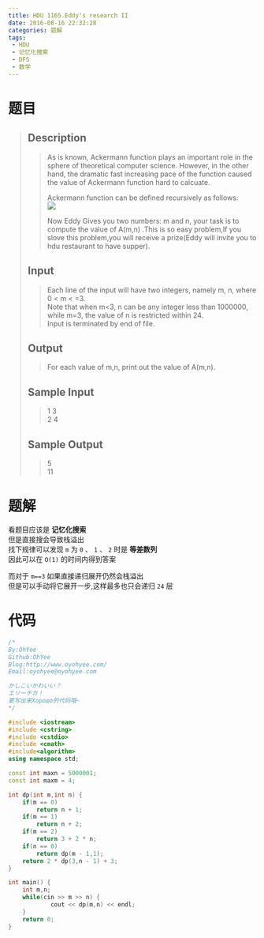 ```yaml
---
title: HDU 1165.Eddy's research II
date: 2016-08-16 22:32:28
categories: 题解
tags: 
 - HDU
 - 记忆化搜索
 - DFS
 - 数学
---
```

# 题目
> 
> ## Description  
>> As is known, Ackermann function plays an important role in the sphere of theoretical computer science. However, in the other hand, the dramatic fast increasing pace of the function caused the value of Ackermann function hard to calcuate.   
>>   
>> Ackermann function can be defined recursively as follows:   
>> ![](http://7xjob4.com1.z0.glb.clouddn.com/9c2f962ffc49f0b7257be9cd13bc6b79)   
>>   
>> Now Eddy Gives you two numbers: m and n, your task is to compute the value of A(m,n) .This is so easy problem,If you slove this problem,you will receive a prize(Eddy will invite you to hdu restaurant to have supper).   
>> <!--more-->  
> 
> ## Input  
>> Each line of the input will have two integers, namely m, n, where 0 < m < =3.   
>> Note that when m<3, n can be any integer less than 1000000, while m=3, the value of n is restricted within 24.   
>> Input is terminated by end of file.   
> 
> ## Output  
>> For each value of m,n, print out the value of A(m,n).   
> 
> ## Sample Input  
>> 1 3  
>> 2 4  
> 
> ## Sample Output  
>> 5  
>> 11  


# 题解
看题目应该是 **记忆化搜索**  
但是直接搜会导致栈溢出  
找下规律可以发现 `m` 为 `0` 、 `1` 、 `2`  时是 **等差数列**  
因此可以在 `O(1)` 的时间内得到答案  

而对于 `m==3` 如果直接递归展开仍然会栈溢出  
但是可以手动将它展开一步,这样最多也只会递归 `24` 层  


# 代码
```cpp Eddy's research II https://github.com/OhYee/ACM.github.io/blob/master/HDU/1165.%45%64%64%79%27%73%20%72%65%73%65%61%72%63%68%20%49%49.cpp 代码备份
/*
By:OhYee
Github:OhYee
Blog:http://www.oyohyee.com/
Email:oyohyee@oyohyee.com

かしこいかわいい？
エリーチカ！
要写出来Хорошо的代码哦~
*/

#include <iostream>
#include <cstring>
#include <cstdio>
#include <cmath>
#include<algorithm>
using namespace std;

const int maxn = 5000001;
const int maxm = 4;

int dp(int m,int n) {
    if(m == 0)
        return n + 1;
    if(m == 1)
        return n + 2;
    if(m == 2)
        return 3 + 2 * n;
    if(n == 0)
        return dp(m - 1,1);
    return 2 * dp(3,n - 1) + 3;
}

int main() {
    int m,n;
    while(cin >> m >> n) {
            cout << dp(m,n) << endl;
    }
    return 0;
}
```